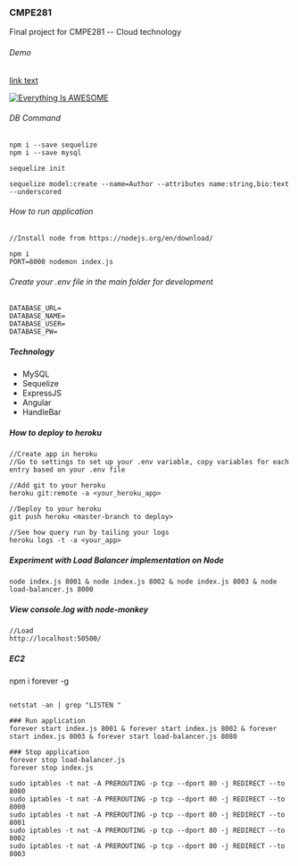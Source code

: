 ### CMPE281
Final project for CMPE281 -- Cloud technology

###### Demo
[link text](https://www.youtube.com/watch?v=9mgMhlu86yg "Demo video")

[![Everything Is AWESOME](http://i.imgur.com/Ot5DWAW.png)](https://youtu.be/StTqXEQ2l-Y?t=35s "Everything Is AWESOME")

###### DB Command

```
npm i --save sequelize
npm i --save mysql

sequelize init

sequelize model:create --name=Author --attributes name:string,bio:text --underscored

```

###### How to run application

```
//Install node from https://nodejs.org/en/download/

npm i
PORT=8000 nodemon index.js

```


###### Create your .env file in the main folder for development

```
DATABASE_URL=
DATABASE_NAME=
DATABASE_USER=
DATABASE_PW=
```

##### Technology

* MySQL
* Sequelize
* ExpressJS
* Angular
* HandleBar


##### How to deploy to heroku

```
//Create app in heroku
//Go to settings to set up your .env variable, copy variables for each entry based on your .env file

//Add git to your heroku
heroku git:remote -a <your_heroku_app>

//Deploy to your heroku
git push heroku <master-branch to deploy>

//See how query run by tailing your logs
heroku logs -t -a <your_app>

```


##### Experiment with Load Balancer implementation on Node

```
node index.js 8001 & node index.js 8002 & node index.js 8003 & node load-balancer.js 8000
```

##### View console.log with node-monkey
```
//Load
http://localhost:50500/
```

##### EC2

npm i forever -g



```

netstat -an | grep "LISTEN "

### Run application
forever start index.js 8001 & forever start index.js 8002 & forever start index.js 8003 & forever start load-balancer.js 8080

### Stop application
forever stop load-balancer.js
forever stop index.js

sudo iptables -t nat -A PREROUTING -p tcp --dport 80 -j REDIRECT --to 8080
sudo iptables -t nat -A PREROUTING -p tcp --dport 80 -j REDIRECT --to 8000
sudo iptables -t nat -A PREROUTING -p tcp --dport 80 -j REDIRECT --to 8001
sudo iptables -t nat -A PREROUTING -p tcp --dport 80 -j REDIRECT --to 8002
sudo iptables -t nat -A PREROUTING -p tcp --dport 80 -j REDIRECT --to 8003

```

